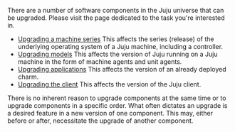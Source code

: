 <!--
Todo:
- Provide specific examples of how one component upgrade influence another component upgrade
-->
There are a number of software components in the Juju universe that can be upgraded. Please visit the page dedicated to the task you're interested in.

-   [Upgrading a machine series](/t/upgrading-a-machine-series/1198)
    This affects the series (release) of the underlying operating system of a Juju machine, including a controller.
-   [Upgrading models](/t/upgrading-models/1154)
    This affects the version of Juju running on a Juju machine in the form of machine agents and unit agents.
-   [Upgrading applications](/t/upgrading-applications/1080)
    This affects the version of an already deployed charm.
-   [Upgrading the client](/t/client/1083#heading--client-upgrades)
    This affects the version of the Juju client.

There is no inherent reason to upgrade components at the same time or to upgrade components in a specific order. What often dictates an upgrade is a desired feature in a new version of one component. This may, either before or after, necessitate the upgrade of another component.

<!-- LINKS -->
